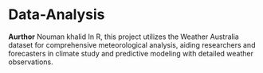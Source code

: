 # Data-Analysis<br>
**Aurthor** Nouman khalid
In R, this project utilizes the Weather Australia dataset for comprehensive meteorological analysis, aiding researchers and forecasters in climate study and predictive modeling with detailed weather observations.
